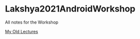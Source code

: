 # Lakshya2021AndroidWorkshop
All notes for the Workshop

[My Old Lectures](https://gnikhil27.github.io/t3/asession.html)